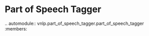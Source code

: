 Part of Speech Tagger
===================================

.. automodule:: vnlp.part_of_speech_tagger.part_of_speech_tagger
    :members: